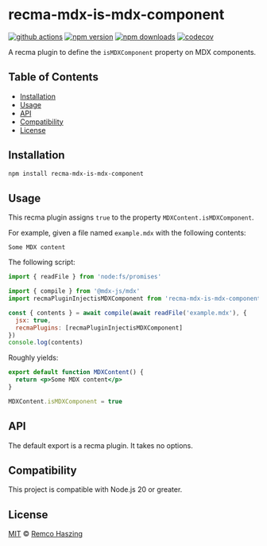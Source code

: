 # recma-mdx-is-mdx-component

[![github actions](https://github.com/remcohaszing/recma-mdx-is-mdx-component/actions/workflows/ci.yaml/badge.svg)](https://github.com/remcohaszing/recma-mdx-is-mdx-component/actions/workflows/ci.yaml)
[![npm version](https://img.shields.io/npm/v/recma-mdx-is-mdx-component)](https://www.npmjs.com/package/recma-mdx-is-mdx-component)
[![npm downloads](https://img.shields.io/npm/dm/recma-mdx-is-mdx-component)](https://www.npmjs.com/package/recma-mdx-is-mdx-component)
[![codecov](https://codecov.io/gh/remcohaszing/recma-mdx-is-mdx-component/branch/main/graph/badge.svg)](https://codecov.io/gh/remcohaszing/recma-mdx-is-mdx-component)

A recma plugin to define the `isMDXComponent` property on MDX components.

## Table of Contents

- [Installation](#installation)
- [Usage](#usage)
- [API](#api)
- [Compatibility](#compatibility)
- [License](#license)

## Installation

```sh
npm install recma-mdx-is-mdx-component
```

## Usage

This recma plugin assigns `true` to the property `MDXContent.isMDXComponent`.

For example, given a file named `example.mdx` with the following contents:

```mdx
Some MDX content
```

The following script:

```js
import { readFile } from 'node:fs/promises'

import { compile } from '@mdx-js/mdx'
import recmaPluginInjectisMDXComponent from 'recma-mdx-is-mdx-component'

const { contents } = await compile(await readFile('example.mdx'), {
  jsx: true,
  recmaPlugins: [recmaPluginInjectisMDXComponent]
})
console.log(contents)
```

Roughly yields:

```jsx
export default function MDXContent() {
  return <p>Some MDX content</p>
}

MDXContent.isMDXComponent = true
```

## API

The default export is a recma plugin. It takes no options.

## Compatibility

This project is compatible with Node.js 20 or greater.

## License

[MIT](LICENSE.md) © [Remco Haszing](https://github.com/remcohaszing)
